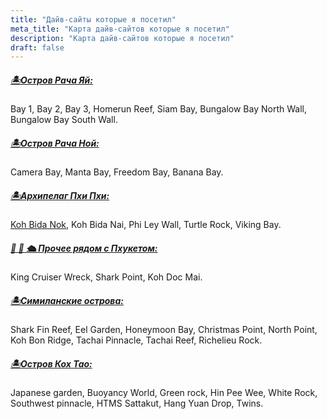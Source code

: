 ```yaml
---
title: "Дайв-сайты которые я посетил"
meta_title: "Карта дайв-сайтов которые я посетил"
description: "Карта дайв-сайтов которые я посетил"
draft: false
---
```


##### [🏝️Остров Рача Яй:](https://diversnotes.com/blog/racha-yai/)
Bay 1, Bay 2, Bay 3, Homerun Reef, Siam Bay, Bungalow Bay North Wall, Bungalow Bay South Wall.

##### [🏝️Остров Рача Ной:](https://diversnotes.com/blog/racha-noi/)
Camera Bay, Manta Bay, Freedom Bay, Banana Bay.

##### [🏝️Архипелаг Пхи Пхи️:](#)
[Koh Bida Nok](https://diversnotes.com/blog/koh-bida-nok/), Koh Bida Nai, Phi Ley Wall, Turtle Rock, Viking Bay.

##### [🦈 🤿 🛳️ Прочее рядом с Пхукетом:](#)
King Cruiser Wreck, Shark Point, Koh Doc Mai.

##### [🏝Симиланские острова:](https://diversnotes.com/blog/diving-safari-similans/)
Shark Fin Reef, Eel Garden, Honeymoon Bay, Christmas Point, North Point, Koh Bon Ridge, Tachai Pinnacle, Tachai Reef, Richelieu Rock.

##### [🏝Остров Кох Тао:](https://diversnotes.com/blog/koh-tao/)
Japanese garden, Buoyancy World, Green rock, Hin Pee Wee, White Rock, Southwest pinnacle, HTMS Sattakut, Hang Yuan Drop, Twins.

